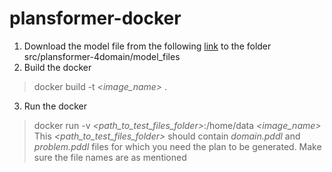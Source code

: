 # plansformer-docker

1. Download the model file from the following [link](https://www.dropbox.com/s/lyd4icrktjeb0p4/plansformer-docker.zip?dl=0) to the folder src/plansformer-4domain/model_files
2. Build the docker
  > docker build -t _<image_name>_ .
3. Run the docker 
  > docker run -v _<path_to_test_files_folder>_:/home/data _<image_name>_
  This _<path_to_test_files_folder>_ should contain _domain.pddl_ and _problem.pddl_ files for which you need the plan to be generated. Make sure the file names are as mentioned
